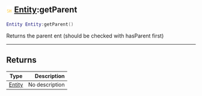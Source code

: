 ## ![shared](../../.gitbook/assets/shared.png) [Entity](./readme/entity.md):getParent

```lua
Entity Entity:getParent()
```

Returns the parent ent (should be checked with hasParent first)

------
## Returns

| Type   | Description |
| ------ | ----------: |
| [Entity](./readme/entity.md) | No description |

